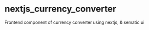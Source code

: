 # nextjs_currency_converter
Frontend component of currency converter using nextjs, &amp; sematic ui
